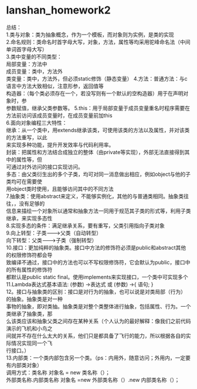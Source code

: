# lanshan_homework2<br>
总结：<br>
1.类与对象：类为抽象概念，作为一个模板，而对象则为实例，是类的实现<br>
2.命名规则：类命名时首字母大写，对象，方法，属性等均采用驼峰命名法（中间单词首字母大写）<br>
3.类中变量的不同类型：<br>
  局部变量：方法中<br>
  成员变量：类中，方法外<br>
  类变量：类中，方法外，但必须static修饰（静态变量）
4.方法：普通方法：与c语言中方法大致相似，注意形参，返回值等<br>
        构造器：（每个类必须存在一个，若没写则有一个默认的空构造器）用于在声明对象时，参<br>
        参数赋值，继承父类参数等。
5.this：用于局部变量于成员变量重名时程序需要在方法前访问该成员变量时，在成员变量前加this<br>
6.面向对象编程三大特性：<br>
  继承：从一个类中，用extends继承该类，可使用该类的方法以及属性，并对该类的方法重写，以此<br>
  来实现多种功能，提升开发效率与代码利用率。<br>
  封装：把属性和方法结合成独立的整体（由private等实现），外部无法直接得到其中的属性等，但<br>
  可通过对外访问的接口实现访问。<br>
  多态：由父类衍生出的多个子类，均可对同一消息做出相应，例如object与他的子类均可在需要使<br>
  用object类时使用，且能够访问其中的不同方法<br>
7.抽象类：使用abstract来定义，不能够实例化，其他的与普通类相同。抽象类往往，，没有足够的<br>
  信息来描绘一个对象所以通常和抽象方法一同用于规范其子类的形式等，利用子类继承，来实现多态性<br>
8.实现多态的条件：满足继承关系，要有重写，父类引用指向子类对象<br>
9.向上转型：子类--->父类（自动转型）<br>
  向下转型：父类--->子类（强制转型）<br>
10.接口：更加纯粹的抽象类。接口中方法的修饰符必须是public和abstract其他的权限修饰符都会导<br>
  致编译不通过，接口中的方法也可以不写权限修饰符，它会默认为public，接口中的所有属性的修饰符<br>
  都默认是public static final。使用implements来实现接口，一个类中可实现多个<br>
11.Lambda表达式基本语法: (参数) ->表达式 或 (参数) ->{ 语句; }<br>
12。接口与抽象类的区别：接口是对行为的抽象，也可以说是对类局部（行为）的抽象。抽象类是对一种<br>
  事物的抽象，即对类抽。抽象类是对整个类整体进行抽象，包括属性、行为。一个类继承了抽象类，那<br>
  么该类应该和抽象父类之间存在某种关系（个人认为的最好解释：像我们之前代码演示的飞机和小鸟之<br>
  间就并不存在什么太大的关系，他们只是都具备了飞行的能力，所以根据各自的实际情况实现同一个飞<br>
  行接口。）<br>
13.内部类：一个类内部包含另一个类。（ps：内用外，随意访问；外用内，一定要有内部类对象）<br>
   调用方式：类名称  对象名 = new 类名称（）；<br>
            外部类名称.内部类名称  对象名 =new 外部类名称（）.new 内部类名称（）；<br>
